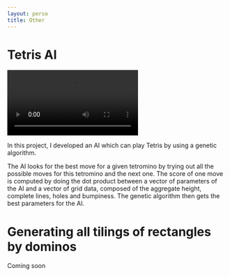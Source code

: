 ```yaml
---
layout: perso
title: Other 
---
```


# Tetris AI
<video controls autoplay>
  <source src="/assets/tetris.ogg" type="video/ogg">
  Your browser does not support the video tag.
</video> 

In this project, I developed an AI which can play Tetris by using a genetic algorithm. 

The AI looks for the best move for a given tetromino by trying out all the possible moves for this tetromino and the next one. The score of one move is computed by doing the dot product between a vector of parameters of the AI and a vector of grid data, composed of the aggregate height, complete lines, holes and bumpiness. The genetic algorithm then gets the best parameters for the AI.

<!-- plus de détails !-->

# Generating all tilings of rectangles by dominos

Coming soon

